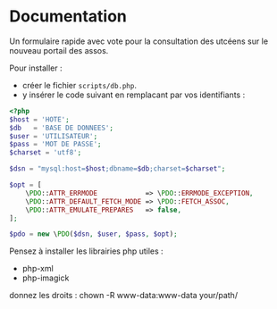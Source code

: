 # Documentation

Un formulaire rapide avec vote pour la consultation des utcéens sur le nouveau portail des assos.

Pour installer :

- créer le fichier `scripts/db.php`.
- y insérer le code suivant en remplacant par vos identifiants :

```php
<?php
$host = 'HOTE';
$db   = 'BASE DE DONNEES';
$user = 'UTILISATEUR';
$pass = 'MOT DE PASSE';
$charset = 'utf8';

$dsn = "mysql:host=$host;dbname=$db;charset=$charset";

$opt = [
    \PDO::ATTR_ERRMODE            => \PDO::ERRMODE_EXCEPTION,
    \PDO::ATTR_DEFAULT_FETCH_MODE => \PDO::FETCH_ASSOC,
    \PDO::ATTR_EMULATE_PREPARES   => false,
];

$pdo = new \PDO($dsn, $user, $pass, $opt);
```

Pensez à installer les librairies php utiles : 
* php-xml
* php-imagick

donnez les droits : chown -R www-data:www-data your/path/


